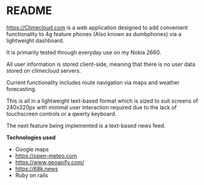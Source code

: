 # README

<https://Climecloud.com> is a web application designed to add convenient functionality to 4g feature phones (Also known as dumbphones) via a lightweight dashboard.

It is primarily tested through everyday use on my Nokia 2660.

All user information is stored client-side, meaning that there is no user data stored on climecloud servers.

Current functionality includes route navigation via maps and weather forecasting.

This is all in a lightweight text-based format which is  sized to suit screens of 240x320px with minimal user interaction required due to the lack of touchscreen controls or a qwerty keyboard.

The next feature being implemented is a text-based news feed.

**Technologies used**

- Google maps
- <https://open-meteo.com>
- <https://www.geoapify.com/>
- <https://68k.news>
- Ruby on rails
